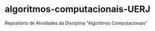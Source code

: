 # algoritmos-computacionais-UERJ
Repositório de Atividades da Disciplina "Algoritmos Computacionais"
